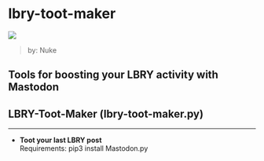 # lbry-toot-maker
![](https://i.ibb.co/g6CSkK6/lbrymastodon.jpg)
>by: Nuke
## Tools for boosting your LBRY activity with Mastodon

## LBRY-Toot-Maker (lbry-toot-maker.py)
---
- **Toot your last LBRY post**  
Requirements:
pip3 install Mastodon.py
